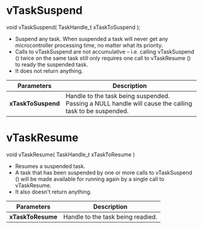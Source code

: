 # vTaskSuspend
void vTaskSuspend( TaskHandle_t xTaskToSuspend );
* Suspend any task. When suspended a task will never get any microcontroller processing time, no matter what its priority.
* Calls to vTaskSuspend are not accumulative – i.e. calling vTaskSuspend () twice on the same task still only requires one call to vTaskResume () to ready the suspended task.
* It does not return anything.

Parameters|Description
--- | ---
**xTaskToSuspend**|Handle to the task being suspended. Passing a NULL handle will cause the calling task to be suspended.

# vTaskResume
void vTaskResume( TaskHandle_t xTaskToResume )
* Resumes a suspended task.
* A task that has been suspended by one or more calls to vTaskSuspend () will be made available for running again by a single call to vTaskResume.
* It also doesn't return anything.

Parameters|Description
--- | ---
**xTaskToResume**|Handle to the task being readied.



